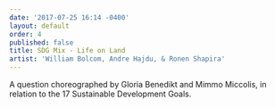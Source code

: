 ```yaml
---
date: '2017-07-25 16:14 -0400'
layout: default
order: 4
published: false
title: SDG Mix - Life on Land
artist: 'William Bolcom, Andre Hajdu, & Ronen Shapira'
---
```

A question choreographed by Gloria Benedikt and Mimmo Miccolis, in relation to the 17 Sustainable Development Goals.
